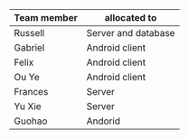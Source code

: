 Team member | allocated to
------------|-------------
Russell     | Server and database
Gabriel     | Android client
Felix       | Android client
Ou Ye       | Android client
Frances     | Server
Yu Xie      | Server
Guohao      | Andorid
